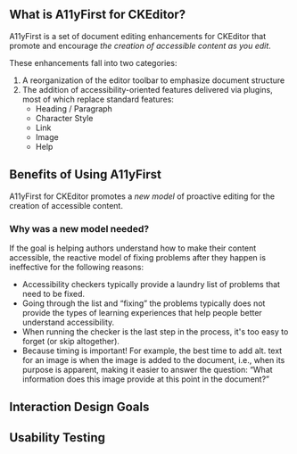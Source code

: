 ## What is A11yFirst for CKEditor?

A11yFirst is a set of document editing enhancements for CKEditor that promote
and encourage _the creation of accessible content as you edit_.

These enhancements fall into two categories:

1. A reorganization of the editor toolbar to emphasize document structure
1. The addition of accessibility-oriented features delivered via plugins,
   most of which replace standard features:
    * Heading / Paragraph
    * Character Style
    * Link
    * Image
    * Help

## Benefits of Using A11yFirst

A11yFirst for CKEditor promotes a _new model_ of proactive editing for the
creation of accessible content.

### Why was a new model needed?

If the goal is helping authors understand how to make their content
accessible, the reactive model of fixing problems after they happen is
ineffective for the following reasons:

* Accessibility checkers typically provide a laundry list of problems that
  need to be fixed.
* Going through the list and “fixing” the problems typically does not provide
  the types of learning experiences that help people better understand
  accessibility.
* When running the checker is the last step in the process, it's too easy to
  forget (or skip altogether).
* Because timing is important! For example, the best time to add alt. text for
  an image is when the image is added to the document, i.e., when its purpose
  is apparent, making it easier to answer the question: “What information does
  this image provide at this point in the document?”


## Interaction Design Goals

## Usability Testing
